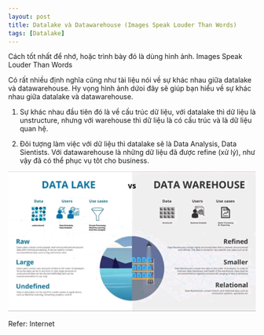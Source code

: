 ```yaml
---
layout: post
title: Datalake và Datawarehouse (Images Speak Louder Than Words)
tags: [Datalake]
---
```

Cách tốt nhất để nhớ, hoặc trình bày đó là dùng hình ảnh. Images Speak Louder Than Words

Có rất nhiều định nghĩa cũng như tài liệu nói về sự khác nhau giữa datalake và datawarehouse. Hy vọng hình ảnh dứoi đây sẽ giúp bạn hiểu về 
sự khác nhau giữa datalake và datawarehouse.

1. Sự khác nhau đầu tiên đó là về cấu trúc dữ liệu, với datalake thì dữ liệu là unstructure, nhưng với warehouse thì dữ liệu là có cấu trúc 
   và là dữ liệu quan hệ.
   
2. Đôi tượng làm việc với dữ liệu thì datalake sẽ là Data Analysis, Data Sientists. Với datawarehouse là những dữ liệu đã được refine (xử lý),
   như vậy đã có thể phục vụ tôt cho business.

![datalake_datawarehouse](/img/image_datalake_datawarehouse.jpg "datalake_datawarehouse")

Refer: Internet
